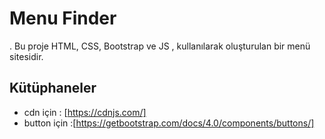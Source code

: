 # Menu Finder

. Bu proje HTML, CSS, Bootstrap ve JS , kullanılarak oluşturulan bir menü sitesidir.

## Kütüphaneler

- cdn için : [https://cdnjs.com/]  
- button için :[https://getbootstrap.com/docs/4.0/components/buttons/]
